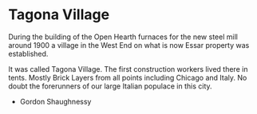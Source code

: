 # Tagona Village

During the building of the Open Hearth furnaces for the new steel mill around 1900 a village in the West End on what is now Essar property was established.

It was called Tagona Village. The first construction workers lived there in tents. Mostly Brick Layers from all points including Chicago and Italy. No doubt the forerunners of our large Italian populace in this city.

- Gordon Shaughnessy
